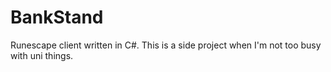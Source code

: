 BankStand
=========

Runescape client written in C#. This is a side project when I'm not too busy with uni things.

